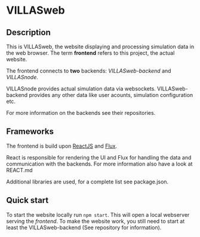 # VILLASweb

## Description

This is VILLASweb, the website displaying and processing simulation data in the web browser. The term __frontend__ refers to this project, the actual website.

The frontend connects to __two__ backends: _VILLASweb-backend_ and _VILLASnode_.

VILLASnode provides actual simulation data via websockets. VILLASweb-backend provides any other data like user acounts, simulation configuration etc.

For more information on the backends see their repositories.

## Frameworks

The frontend is build upon [ReactJS](https://facebook.github.io/react/) and [Flux](https://facebook.github.io/flux/).

React is responsible for rendering the UI and Flux for handling the data and communication with the backends. For more information also have a look at REACT.md

Additional libraries are used, for a complete list see package.json.

## Quick start

To start the website locally run `npm start`. This will open a local webserver serving the _frontend_. To make the website work, you still need to start at least the VILLASweb-backend (See repository for information).

